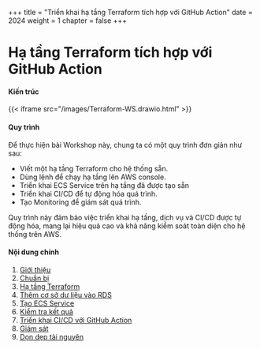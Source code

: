 +++
title = "Triển khai hạ tầng Terraform tích hợp với GitHub Action"
date = 2024
weight = 1
chapter = false
+++

# Hạ tầng Terraform tích hợp với GitHub Action

#### Kiến trúc

{{< iframe src="/images/Terraform-WS.drawio.html" >}}

#### Quy trình

Để thực hiện bài Workshop này, chung ta có một quy trình đơn giản như sau: 

- Viết một hạ tầng Terraform cho hệ thống sẵn.
- Dùng lệnh để chạy hạ tầng lên AWS console.
- Triển khai ECS Service trên hạ tầng đã được tạo sẵn
- Triển khai CI/CD để tự động hóa quá trình.
- Tạo Monitoring để giám sát quá trình.

Quy trình này đảm bảo việc triển khai hạ tầng, dịch vụ và CI/CD được tự động hóa, mang lại hiệu quả cao và khả năng kiểm soát toàn diện cho hệ thống trên AWS.

#### Nội dung chính

1. [Giới thiệu](1-introduce/)
2. [Chuẩn bị](2-preparation/)
3. [Hạ tầng Terraform](3-terraform/)
4. [Thêm cơ sở dư liệu vào RDS](4-database/)
5. [Tạo ECS Service](5-ecs-service/)
6. [Kiểm tra kết quả](6-result/)
7. [Triển khai CI/CD với GitHub Action](7-cicd-github/)
8. [Giám sát](8-monitoring/)
9. [Dọn dẹp tài nguyên](9-clean-up/)
